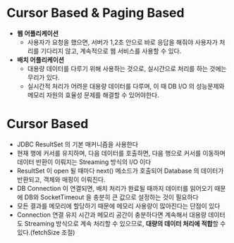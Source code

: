 # Cursor Based & Paging Based

- **웹 어플리케이션**
    - 사용자가 요청을 했으면, 서버가 1,2초 안으로 바로 응답을 해줘야 사용자가 처리를 기다리지 않고, 계속적으로 웹 서비스를 사용할 수 있다.
- **배치 어플리케이션**
    - 대용량 데이터를 다루기 위해 사용하는 것으로, 실시간으로 처리를 하는 것에는 무리가 있다.
    - 실시간적 처리가 어려운 대용량 데이터를 다루며, 이 때 DB I/O 의 성능문제와 메모리 자원의 효율성 문제를 해결할 수 있어야한다.

# Cursor Based

- JDBC ResultSet 의 기본 매커니즘을 사용한다
- 현재 행에 커서를 유지하며, 다음 데이터를 호출하면, 다음 행으로 커서를 이동하며 데이터 반환이 이뤄지는 Streaming 방식의 I/O 이다
- ResultSet 이 open 될 때마다 next() 메소드가 호출되어 Database 의 데이터가 반환되고, 객체와 매핑이 이뤄진다.
- DB Connection 이 연결되면, 배치 처리가 완료될 때까지 데이터를 읽어오기 때문에 DB와 SocketTimeout 을 충분히 큰 값으로 설정하는 것이 필요하다
- 모든 결과를 메모리에 할당하기 때문에 메모리 사용량이 많아진다는 단점이 있다
- Connection 연결 유지 시간과 메모리 공간이 충분하다면 계속해서 대용량 데이터도 Streaming 방식으로 계속 처리할 수 있으므로, **대량의 데이터 처리에 적합**할 수 있다.(fetchSize 조절)